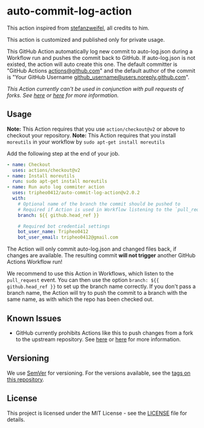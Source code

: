 # auto-commit-log-action
This action inspired from [stefanzweifel](https://github.com/stefanzweifel/git-auto-commit-action), all credits to him. 

This action is customized and published only for private usage.

This GitHub Action automatically log new commit to auto-log.json during a Workflow run and pushes the commit back to GitHub.
If auto-log.json is not existed, the action will auto create this one.
The default committer is "GitHub Actions <actions@github.com>" and the default author of the commit is "Your GitHub Username <github_username@users.noreply.github.com>".

*This Action currently can't be used in conjunction with pull requests of forks. See [here](https://github.com/tripheo0412/auto-commit-log-action/issues/25) or [here](https://github.community/t5/GitHub-Actions/Actions-not-working-correctly-for-forks/td-p/35545) for more information.*

## Usage

**Note:** This Action requires that you use `action/checkout@v2` or above to checkout your repository.
**Note:** This Action requires that you install `moreutils` in your workflow by ```sudo apt-get install moreutils```

Add the following step at the end of your job.

```yaml
- name: Checkout
  uses: actions/checkout@v2
- name: Install moreutils
  run: sudo apt-get install moreutils
- name: Run auto log commiter action  
  uses: tripheo0412/auto-commit-log-action@v2.0.2
  with:
    # Optional name of the branch the commit should be pushed to
    # Required if Action is used in Workflow listening to the `pull_request` event
    branch: ${{ github.head_ref }}

    # Required bot credential settings
    bot_user_name: Tripheo0412
    bot_user_email: tripheo0412@gmail.com
```

The Action will only commit auto-log.json and changed files back, if changes are available. The resulting commit **will not trigger** another GitHub Actions Workflow run!

We recommend to use this Action in Workflows, which listen to the `pull_request` event. You can then use the option `branch: ${{ github.head_ref }}` to set up the branch name correctly.
If you don't pass a branch name, the Action will try to push the commit to a branch with the same name, as with which the repo has been checked out.

## Known Issues

- GitHub currently prohibits Actions like this to push changes from a fork to the upstream repository. See [here](https://github.com/tripheo0412/auto-commit-log-action/issues/25) or [here](https://github.community/t5/GitHub-Actions/Actions-not-working-correctly-for-forks/td-p/35545) for more information.

## Versioning

We use [SemVer](http://semver.org/) for versioning. For the versions available, see the [tags on this repository](https://github.com/tripheo0412/auto-commit-log-action/tags).

## License

This project is licensed under the MIT License - see the [LICENSE](https://github.com/tripheo0412/auto-commit-log-action/blob/master/LICENSE) file for details.
